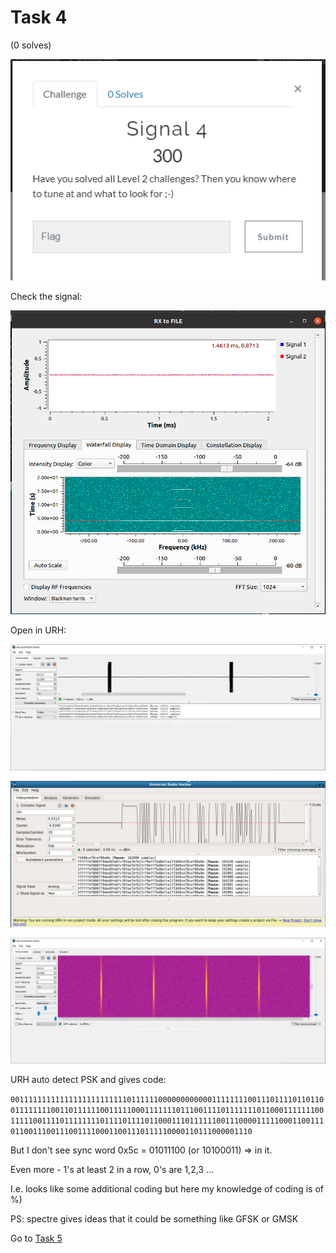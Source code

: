 # Task 4

(0 solves)

![text](img/cts_task4.png)

Check the signal:

![Read](img/task4_rx2file.png)

Open in URH:

![Read](img/task4_1.png)

![Read](img/task4_2.png)

![Read](img/task4_3.png)

URH auto detect PSK and gives code:

```001111111111111111111111110111111000000000000111111110011101111011011001111111100110111111001111100011111110111001111011111110110001111111001111100111101111111101111011110110001110111111001110000111110001100111011001110011100111100011001110111110000110111000001110```

But I don't see sync word 0x5c = 01011100 (or 10100011) => in it.

Even more - 1's at least 2 in a row, 0's are 1,2,3 ...

I.e. looks like some additional coding but here my knowledge of coding is of %)

PS: spectre gives ideas that it could be something like GFSK or GMSK 

Go to [Task 5](task5.md)


